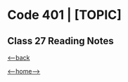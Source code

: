 # Code 401 | [TOPIC]

## Class 27 Reading Notes



[<--back](401week6.md)

[<--home-->](../../README.md)
